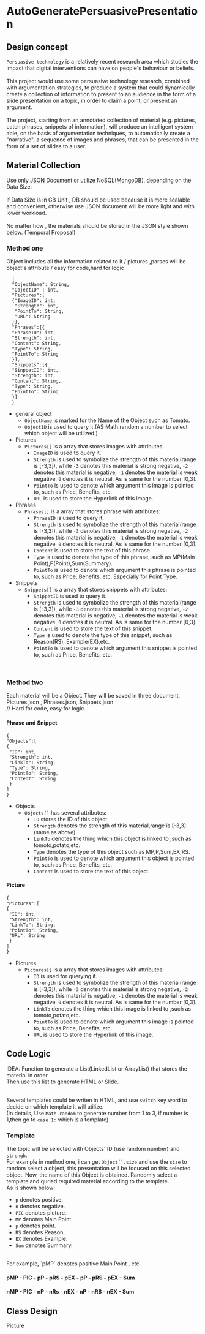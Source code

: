 # AutoGeneratePersuasivePresentation

## Design concept

`Persuasive technology` is a relatively recent research area which studies the impact that digital interventions can have  on people's behaviour or beliefs.<br><br>
This project would use some persuasive technology research, combined with argumentation strategies, to produce a system that could dynamically create a collection of information to present to an audience in the form of a slide presentation on a topic, in order to claim a point, or present an argument. <br><br>
The project, starting from an annotated collection of  material (e.g. pictures, catch phrases, snippets of information), will produce an intelligent system able, on the basis of argumentation techniques, to automatically create a "narrative", a sequence of images and phrases, that can be  presented in the form of a set of slides to a user. 

## Material Collection

Use only [JSON](http://www.json.org "JSON") Document or utilize NoSQL([MongoDB](https://www.mongodb.com "MongoDB")), depending on the Data Size. <br><br>
If Data Size is in GB Unit , DB should be used because it is more scalable and convenient, otherwise use JSON document will be more light and with lower workload. <br><br>
No matter how , the materials should be stored in the JSON style shown below. (Temporal Proposal)

### Method one

Object includes all the information related to it / pictures ,parses will be object's attribute / easy for code,hard for logic

```
  {
  "ObjectName": String,
  "ObjectID" : int,
  "Pictures":[
  {"ImageID": int,
   "Strength": int,
   "PointTo": String,
   "URL": String
  }],
  "Phrases":[{
  "PhraseID": int,
  "Strength": int,
  "Content": String,
  "Type": String,
  "PointTo": String
  }],
  "Snippets":[{
  "SinppetID": int,
  "Strength": int,
  "Content": String,
  "Type": String,
  "PointTo": String
  }]
  }  
  ```

* general object
  * `ObjectName` is marked for the Name of the Object such as Tomato.
  * `ObjectID` is used to query it.(AS Math.random a number to select which object will be utilized.) 
* Pictures
  * `Pictures[]` is a array that stores images with attributes:
    * `ImageID` is used to query it.
    * `Strength` is used to symbolize the strength of this material(range is [-3,3]), while `-3` denotes this material is    strong negative, `-2` denotes this material is negative, `-1` denotes the material is weak negative, `0` denotes it is neutral. As is same for the number [0,3].
    * `PointTo` is used to denote which argument this image is pointed to, such as Price, Benefits, etc.
    * `URL` is used to store the Hyperlink of this image.
* Phrases
  * `Phrases[]` is a array that stores phrase with attributes:
    * `PhraseID` is used to query it.
    * `Strength` is used to symbolize the strength of this material(range is [-3,3]), while `-3` denotes this material is strong negative, `-2` denotes this material is negative, `-1` denotes the material is weak negative, `0` denotes it is neutral. As is same for the number [0,3]. 
    * `Content` is used to store the text of this phrase.
    * `Type` is used to denote the type of this phrase, such as MP(Main Point),P(Point),Sum(Summary).
    * `PointTo` is used to denote which argument this phrase is pointed to, such as Price, Benefits, etc. Especially for Point Type.
* Snippets
  * `Snippets[]` is a array that stores snippets with attributes:
    * `SnippetID` is used to query it.
    * `Strength` is used to symbolize the strength of this material(range is [-3,3]), while `-3` denotes this material is strong negative, `-2` denotes this material is negative, `-1` denotes the material is weak negative, `0` denotes it is neutral. As is same for the number [0,3]. 
    * `Content` is used to store the text of this snippet.
    * `Type` is used to denote the type of this snippet, such as Reason(RS), Example(EX),etc.
    * `PointTo` is used to denote which argument this snippet is pointed to, such as Price, Benefits, etc.
<br>

### Method two

Each material will be a Object. They will be saved in three document, Pictures.json , Phrases.json, Snippets.json <br> 
// Hard for code, easy for logic.

#### Phrase and Snippet

```
{
"Objects":[
{
 "ID": int,
 "Strength": int,
 "LinkTo": String,
 "Type": String,
 "PointTo": String,
 "Content": String
 }
]
}
```

* Objects
  * `Objects[]` has several attributes:
    * `ID`  stores the ID of this object
    * `Strength` denotes the strength of this material,range is [-3,3] (same as above)
    * `LinkTo` denotes the thing which this object is linked to ,such as tomoto,potato,etc.
    * `Type` denotes the type of this object such as MP,P,Sum,EX,RS.
    * `PointTo` is used to denote which argument this object is pointed to, such as Price, Benefits, etc.
    * `Content` is used to store the text of this object.

#### Picture

```
{
"Pictures":[
{
 "ID": int,
 "Strength": int,
 "LinkTo": String,
 "PointTo": String,
 "URL": String
 }
]
}
```

* Pictures
  * `Pictures[]` is a array that stores images with attributes:
    * `ID` is used for querying it.
    * `Strength` is used to symbolize the strength of this material(range is [-3,3]), while `-3` denotes this material is strong negative, `-2` denotes this material is negative, `-1` denotes the material is weak negative, `0` denotes it is neutral. As is same for the number [0,3].
    * `LinkTo` denotes the thing which this image is linked to ,such as tomoto,potato,etc.
    * `PointTo` is used to denote which argument this image is pointed to, such as Price, Benefits, etc.
    * `URL` is used to store the Hyperlink of this image.

## Code Logic

IDEA: Function to generate a List(LinkedList or ArrayList) that stores the material in order. <br>
      Then use this list to generate HTML or Slide. <br><br>

 Several templates could be writen in HTML,  and use `switch` key word to decide on which template it will utilize. <br>
(In details, Use `Math.random` to generate number from 1 to 3, if number is 1,then go to `case 1:` which is a template)<br>

### Template

The topic will be selected with Objects' ID (use random number) and `strengh`. <br>
For example in method one, i can get `Object[].size` and use the `size` to random select a object, this presentation will be focused on this selected object. Now, the name of this Object is obtained. Randomly select a template and quried required material according to the template.<br>
As is shown below:

* `p` denotes positive.
* `n` denotes negative.
* `PIC` denotes picture.
* `MP` denotes Main Point.
* `p` denotes point.
* `RS` denotes Reason.
* `EX` denotes Example.
* `Sum` denotes Summary.
<br>
For example, `pMP` denotes positive Main Point , etc.

#### pMP - PIC - pP - pRS - pEX - pP - pRS - pEX - Sum

#### nMP - PIC - nP - nRs - nEX - nP - nRS - nEX - Sum 

## Class Design

Picture


